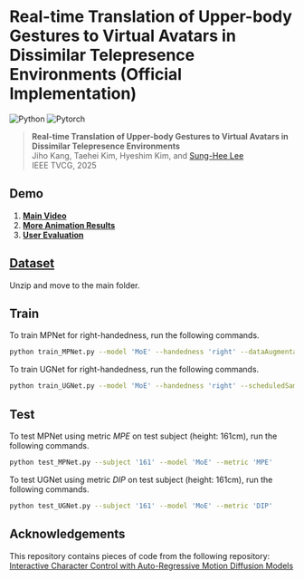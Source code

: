 # Real-time Translation of Upper-body Gestures to Virtual Avatars in Dissimilar Telepresence Environments (Official Implementation)
![Python](https://img.shields.io/badge/Python->=3.8.12-Blue?logo=python)  ![Pytorch](https://img.shields.io/badge/PyTorch->=1.11.0-Red?logo=pytorch)

> **Real-time Translation of Upper-body Gestures to Virtual Avatars in Dissimilar Telepresence Environments**<br>
> Jiho Kang, Taehei Kim, Hyeshim Kim, and [Sung-Hee Lee](https://scholar.google.com/citations?hl=en&user=AVII4wsAAAAJ)<br>
> IEEE TVCG, 2025

## Demo
1. **[Main Video](https://youtu.be/mBE3tl9B8NE?feature=shared)**
2. **[More Animation Results](https://youtu.be/Rhb9zL9ehJk?feature=shared)**
3. **[User Evaluation](https://youtu.be/AmG1tvtSN9E?feature=shared)**

## [Dataset](https://www.dropbox.com/scl/fi/u1z2pbewlzuy6ox3s8od6/Dataset.zip?rlkey=wbw3agb3wy37c6ph6ld23dxwq&e=1&st=nwpukgq8&dl=0)
Unzip and move to the main folder.

## Train
To train MPNet for right-handedness, run the following commands.
```bash
python train_MPNet.py --model 'MoE' --handedness 'right' --dataAugmentation True --epochs 80 --batchSize 16
```
To train UGNet for right-handedness, run the following commands.
```bash
python train_UGNet.py --model 'MoE' --handedness 'right' --scheduledSampling True --dataAugmentation False --epochs 120 --c1 30 --c2 60 --batchSize 32
```

## Test
To test MPNet using metric *MPE* on test subject (height: 161cm), run the following commands.
```bash
python test_MPNet.py --subject '161' --model 'MoE' --metric 'MPE'
```
To test UGNet using metric *DIP* on test subject (height: 161cm), run the following commands.
```bash
python test_UGNet.py --subject '161' --model 'MoE' --metric 'DIP'
```

## Acknowledgements
This repository contains pieces of code from the following repository: \
[Interactive Character Control with Auto-Regressive Motion Diffusion Models](https://github.com/Yi-Shi94/AMDM)
